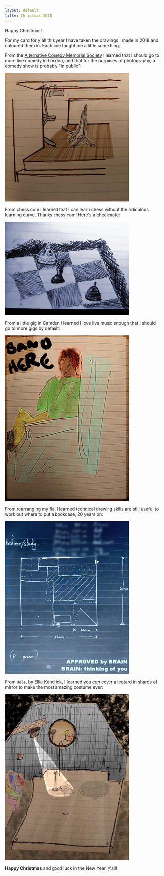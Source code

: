 ```yaml
---
layout: default
title: Christmas 2018
---
```

Happy Christmas!

For my card for y'all this year I have taken the drawings I made in 2018 and coloured them in.
Each one taught me a little something.

From the [Alternative Comedy Memorial Society](https://noblefailure.org) I learned that I should go to more live comedy in London, and that for the purposes of photography, a comedy show is probably "in public":

[<img src="/images/2018-Q4/acms_small.jpg" alt="a rough sketch of an empty comedy stage with the planks of the stage visible to give a sense of perspective" />](/images/2018-Q4/acms.jpg)

From chess.com I learned that I can learn chess without the ridiculous learning curve.  Thanks chess.com!  Here's a checkmate:

[<img src="/images/2018-Q4/chess_small.jpg" alt="a chessboard with the white king pressed against the board's edge by the black queen supported by the white king" />](/images/2018-Q4/chess.jpg)

From a little gig in Camden I learned I love live music enough that I should go to more gigs by default:

[<img src="/images/2018-Q4/concert_small.jpg" alt="a man in a green top with yellow trousers sat in a chair looking at a blank square with BAND HERE scrawled in it" />](/images/2018-Q4/concert.jpg)

From rearranging my flat I learned technical drawing skills are still useful to work out where to put a bookcase, 20 years on:

[<img src="/images/2018-Q4/floorplan_small.jpg" alt="a technical drawing of a room with blue background and white foreground in the style of a blueprint"/>](/images/2018-Q4/floorplan.jpg)

From `Hole`, by Ellie Kendrick, I learned you *can* cover a leotard in shards of mirror to make the most amazing costume ever:

[<img src="/images/2018-Q4/hole_small.jpg" alt="a spotlight on an empty stage illuminating a microphone; there is a crowd of people watching" />](/images/2018-Q4/hole.jpg)

**Happy Christmas** and good luck in the New Year, y'all!
